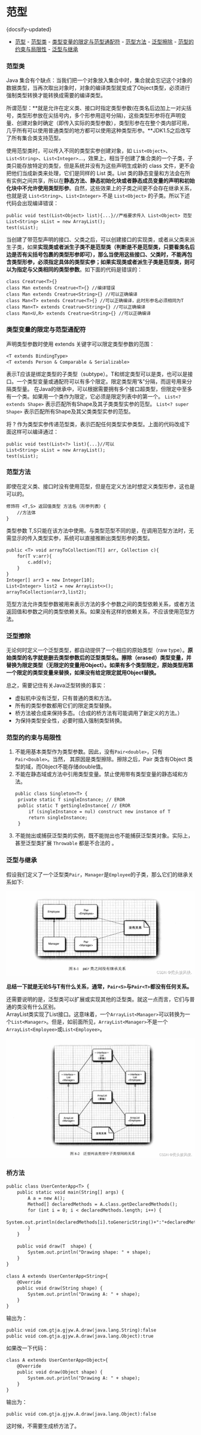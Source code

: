 # 范型
{docsify-updated}

- [范型](#范型)
		- [范型类](#范型类)
		- [类型变量的限定与范型通配符](#类型变量的限定与范型通配符)
		- [范型方法](#范型方法)
		- [泛型擦除](#泛型擦除)
		- [范型的约束与局限性](#范型的约束与局限性)
		- [泛型与继承](#泛型与继承)


### 范型类
Java 集合有个缺点：当我们把一个对象放入集合中时，集合就会忘记这个对象的数据类型，当再次取出对象时，对象的编译类型就变成了Object类型，必须进行强制类型转换才能转换成需要的编译类型。 

所谓范型：**就是允许在定义类、接口时指定类型参数(在类名后边加上一对尖括号，类型形参放在尖括号内，多个形参用逗号分隔)，这些类型形参将在声明变量、创建对象时确定（即传入实际的类型参数），类型形参在在整个类内部可用，几乎所有可以使用普通类型的地方都可以使用这种类型形参。**JDK1.5之后改写了所有集合类支持范型。

使用范型类时，可以传入不同的类型实参创建对象，如 `List<Object>`、`List<String>`、`List<Integer>`...，效果上，相当于创建了集合类的一个子类，子类只能存放特定的类型，但是系统并没有为这些声明生成新的 class 文件，更不会把他们当成新类来处理，它们是同样的 List 类。List 类的静态变量和方法会在所有实例之间共享，所以在**静态方法、静态初始化块或者静态成员变量的声明和初始化块中不允许使用类型形参**。自然，这些效果上的子类之间更不会存在继承关系，也就是说 `List<String>`、`List<Integer>` 不是 `List<Object>` 的子类。所以下述代码会出现编译错误：
```
public void test(List<Object> list){...}//严格要求传入 List<Object> 范型
List<String> sList = new ArrayList();
test(sList);
```
当创建了带范型声明的接口、父类之后，可以创建接口的实现类，或者从父类来派生子类，如果**实现类或者派生子类不是范型类（判断是不是范型类，只要看类名后边是否有尖括号包裹的类型形参即可），那么当使用这些接口、父类时，不能再包含类型形参，必须指定具体的类型实参；如果实现类或者派生子类是范型类，则可以为指定与父类相同的类型参数**。如下面的代码是错误的：
```
class Creatrue<T>{}
class Man extends Creatrue<T>{} //编译错误
class Man extends Creatrue<String>{} //可以正确编译
class Man<T> extends Creatrue<T>{} //可以正确编译，此时形参名必须相同为T
class Man<T> extends Creatrue<String>{} //可以正确编译
class Man<U,R> extends Creatrue<String>{} //可以正确编译
```
### 类型变量的限定与范型通配符
声明类型参数时使用 extends 关键字可以限定类型参数的范围：
```
<T extends BindingType>
<T extends Person & Comparable & Serializable>
```
表示T应该是绑定类型的子类型（subtype）。T和绑定类型可以是类，也可以是接口。一个类型变量或通配符可以有多个限定。限定类型用“&”分隔，而逗号用来分隔类型量。
在Java的继承中，可以根据需要拥有多个接口超类型，但限定中至多有一个类。如果用一个类作为限定，它必须是限定列表中的第一个。
`List<? extends Shape>` 表示匹配所有Shape及其子类类型实参的范型。
`List<? super Shape>` 表示匹配所有Shape及其父类类型实参的范型。

将 ? 作为类型实参传递范型类，表示匹配任何类型实参类型。上面的代码改成下面这样可以编译通过：
```
public void test(List<?> list){...}//可以
List<String> sList = new ArrayList();
test(sList);
```

### 范型方法
即使在定义类、接口时没有使用范型，但是在定义方法时想定义类型形参，这也是可以的。
```
修饰符 <T,S> 返回值类型 方法名（形参列表）{
    //方法体
}
```
类型参数 T,S只能在该方法中使用。与类型范型不同的是，在调用范型方法时，无需显示的传入类型实参，系统可以直接推断出类型形参的类型。
```
public <T> void arrayToCollection(T[] arr, Collection c){
    for(T v:arr){
        c.add(v);
    }
}
Integer[] arr3 = new Integer[10];
List<Integer> list2 = new ArrayList<>();
arrayToCollection(arr3,list2);
```
范型方法允许类型参数被用来表示方法的多个参数之间的类型依赖关系，或者方法返回值和参数之间的类型依赖关系。如果没有这样的依赖关系，不应该使用范型方法。


### 泛型擦除
无论何时定义一个泛型类型，都自动提供了一个相应的原始类型（raw type）。**原始类型的名字就是删去类型参数后的泛型类型名。擦除（erased）类型变量，并替换为限定类型（无限定的变量用Object）。如果有多个类型限定，原始类型用第一个限定的类型变量来替换，如果没有给定限定就用Object替换。**

总之，需要记住有关Java泛型转换的事实：
+ 虚拟机中没有泛型，只有普通的类和方法。
+ 所有的类型参数都用它们的限定类型替换。
+ 桥方法被合成来保持多态。（合成的桥方法有可能调用了新定义的方法。）
+ 为保持类型安全性，必要时插入强制类型转换。

### 范型的约束与局限性
1. 不能用基本类型作为类型参数。因此，没有`Pair<double>`，只有`Pair<Double>`。当然， 其原因是类型擦除。擦除之后，Pair 类含有Object 类型的域，而Object不能存储double值。
2. 不能在静态域或方法中引用类型变量。禁止使用带有类型变量的静态域和方法。
   ```
   public class Singleton<T> {
	private static T singleInstance; // EROR 
	public static T getSingleInstance{ // EROR
		if (singleInstance = nul) construct new instance of T 
		return singleInstance;
	} 
   ```
3. 不能抛出或捕获泛型类的实例，既不能抛出也不能捕获泛型类对象。实际上，甚至泛型类扩展 `Throwable` 都是不合法的 。

### 泛型与继承
假设我们定义了一个泛型类`Pair`，`Manager`是`Employee`的子类，那么它们的继承关系如下:
<center><img src="pics/generics-1.png" alt=""></center>

**总结一下就是无论S与T有什么关系，通常，`Pair<S>`与`Pair<T>`都没有任何关系。**

还需要说明的是，泛型类可以扩展或实现其他的泛型类。就这一点而言，它们与普通的类没有什么区别。  
ArrayList类实现了List接口。这意味着，一个`ArrayList<Manager>`可以转换为一个`List<Manager>`。但是，如前面所见，`ArrayList<Manager>`不是一个`ArrayList<Employee>`或`List<Employee>`。

<center><img src="pics/generics-2.png" alt=""></center>


### 桥方法
```
public class UserCenterApp<T> {
    public static void main(String[] args) {
        A a = new A();
        Method[] declaredMethods = A.class.getDeclaredMethods();
        for (int i = 0; i < declaredMethods.length; i++) {
            System.out.println(declaredMethods[i].toGenericString()+":"+declaredMethods[i].isBridge());
        }
    }

    public void draw(T  shape) {
        System.out.println("Drawing shape: " + shape);
    }
}

class A extends UserCenterApp<String>{
    @Override
    public void draw(String shape) {
        System.out.println("Drawing A: " + shape);
    }
}
```

输出为：
```
public void com.gtja.gjyw.A.draw(java.lang.String):false
public void com.gtja.gjyw.A.draw(java.lang.Object):true
```

如果改一下代码：
```
class A extends UserCenterApp<Object>{
    @Override
    public void draw(Object shape) {
        System.out.println("Drawing A: " + shape);
    }
}
```
输出为：
```
public void com.gtja.gjyw.A.draw(java.lang.Object):false
```

这时候，不需要生成桥方法了。